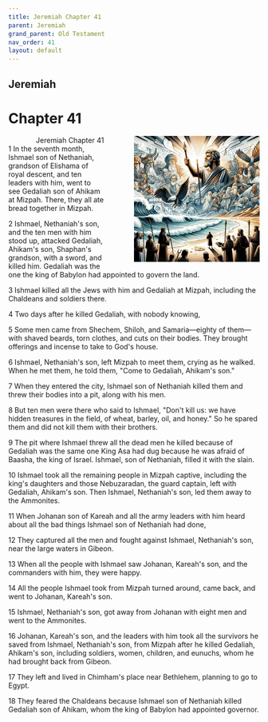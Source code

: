 ```yaml
---
title: Jeremiah Chapter 41
parent: Jeremiah
grand_parent: Old Testament
nav_order: 41
layout: default
---
```


## Jeremiah

# Chapter 41

<div style="clear: both; text-align: right;">
    <img src="/assets/Image/Jeremiah/500/41.jpg" alt="Jeremiah Chapter 41" class="chapter-image" style="max-width: 50%; height: auto; float: right; margin: 0 0 10px 10px; padding-left: 10%;">
    <figcaption style="font-size: 14px;">Jeremiah Chapter 41</figcaption>
</div>
1 In the seventh month, Ishmael son of Nethaniah, grandson of Elishama of royal descent, and ten leaders with him, went to see Gedaliah son of Ahikam at Mizpah. There, they all ate bread together in Mizpah.

2 Ishmael, Nethaniah's son, and the ten men with him stood up, attacked Gedaliah, Ahikam's son, Shaphan's grandson, with a sword, and killed him. Gedaliah was the one the king of Babylon had appointed to govern the land.

3 Ishmael killed all the Jews with him and Gedaliah at Mizpah, including the Chaldeans and soldiers there.

4 Two days after he killed Gedaliah, with nobody knowing,

5 Some men came from Shechem, Shiloh, and Samaria—eighty of them—with shaved beards, torn clothes, and cuts on their bodies. They brought offerings and incense to take to God's house.

6 Ishmael, Nethaniah's son, left Mizpah to meet them, crying as he walked. When he met them, he told them, "Come to Gedaliah, Ahikam's son."

7 When they entered the city, Ishmael son of Nethaniah killed them and threw their bodies into a pit, along with his men.

8 But ten men were there who said to Ishmael, "Don't kill us: we have hidden treasures in the field, of wheat, barley, oil, and honey." So he spared them and did not kill them with their brothers.

9 The pit where Ishmael threw all the dead men he killed because of Gedaliah was the same one King Asa had dug because he was afraid of Baasha, the king of Israel. Ishmael, son of Nethaniah, filled it with the slain.

10 Ishmael took all the remaining people in Mizpah captive, including the king's daughters and those Nebuzaradan, the guard captain, left with Gedaliah, Ahikam's son. Then Ishmael, Nethaniah's son, led them away to the Ammonites.

11 When Johanan son of Kareah and all the army leaders with him heard about all the bad things Ishmael son of Nethaniah had done,

12 They captured all the men and fought against Ishmael, Nethaniah's son, near the large waters in Gibeon.

13 When all the people with Ishmael saw Johanan, Kareah's son, and the commanders with him, they were happy.

14 All the people Ishmael took from Mizpah turned around, came back, and went to Johanan, Kareah's son.

15 Ishmael, Nethaniah's son, got away from Johanan with eight men and went to the Ammonites.

16 Johanan, Kareah's son, and the leaders with him took all the survivors he saved from Ishmael, Nethaniah's son, from Mizpah after he killed Gedaliah, Ahikam's son, including soldiers, women, children, and eunuchs, whom he had brought back from Gibeon.

17 They left and lived in Chimham's place near Bethlehem, planning to go to Egypt.

18 They feared the Chaldeans because Ishmael son of Nethaniah killed Gedaliah son of Ahikam, whom the king of Babylon had appointed governor.


